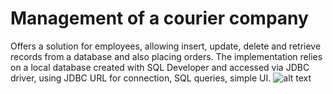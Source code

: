 # Management of a courier company
Offers a solution for employees, allowing insert, update, delete and retrieve records from a database and also placing orders. The implementation relies on a local database created with SQL Developer and accessed via JDBC driver, using JDBC URL for connection, SQL queries, simple UI.
![alt text](https://i.imgur.com/X20hB55.png)
